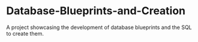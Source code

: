 # Database-Blueprints-and-Creation
A project showcasing the development of database blueprints and the SQL to create them.
